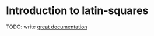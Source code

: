 # Introduction to latin-squares

TODO: write [great documentation](http://jacobian.org/writing/great-documentation/what-to-write/)
